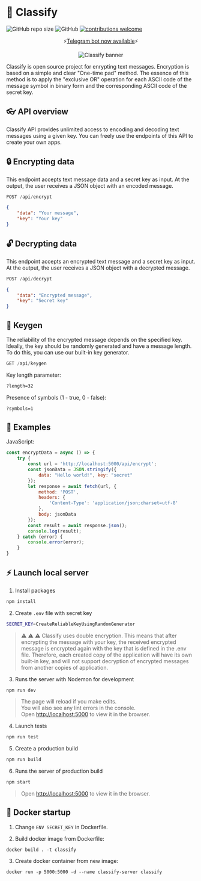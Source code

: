 # :key: Classify

![GitHub repo size](https://img.shields.io/github/repo-size/cheatsnake/classify?color=blue)
![GitHub](https://img.shields.io/github/license/cheatsnake/classify?color=%235DAF83)
[![contributions welcome](https://img.shields.io/badge/contributions-welcome-brightgreen.svg?style=flat)](https://github.com/cheatsnake/classify/issues)

<p align="center">⚡<a href="https://t.me/classify_tgbot">Telegram bot now available</a>⚡</p>

<p align="center"><img src='https://i.ibb.co/VTXmqRy/classify.png' title='Classify banner'/></p>

Classify is open source project for enrypting text messages. Encryption is based on a simple and clear "One-time pad" method. The essence of this method is to apply the "exclusive OR" operation for each ASCII code of the message symbol in binary form and the corresponding ASCII code of the secret key.

## :eyeglasses: API overview

Classify API provides unlimited access to encoding and decoding text messages using a given key. You can freely use the endpoints of this API to create your own apps.

## :lock: Encrypting data

This endpoint accepts text message data and a secret key as input. At the output, the user receives a JSON object with an encoded message.

```rs
POST /api/encrypt
```

```json
{
    "data": "Your message",
    "key": "Your key"
}
```

## :unlock: Decrypting data

This endpoint accepts an encrypted text message and a secret key as input. At the output, the user receives a JSON object with a decrypted message.

```rs
POST /api/decrypt
```

```json
{
    "data": "Encrypted message",
    "key": "Secret key"
}
```

## :key: Keygen

The reliability of the encrypted message depends on the specified key. Ideally, the key should be randomly generated and have a message length. To do this, you can use our built-in key generator.

```rs
GET /api/keygen
```

Key length parameter:

```sh
?length=32
```

Presence of symbols (1 - true, 0 - false):

```sh
?symbols=1
```

## :dart: Examples

JavaScript:

```js
const encryptData = async () => {
    try {
        const url = 'http://localhost:5000/api/encrypt';
        const jsonData = JSON.stringify({
            data: "Hello world!", key: "secret"
        });
        let response = await fetch(url, {
            method: 'POST',
            headers: {
                'Content-Type': 'application/json;charset=utf-8'
            },
            body: jsonData
        });
        const result = await response.json();
        console.log(result);
    } catch (error) {
        console.error(error);
    }
}
```

## :zap: Launch local server

1. Install packages

```sh
npm install
```

2. Create `.env` file with secret key

```sh
SECRET_KEY=CreateReliableKeyUsingRandomGenerator
```

> :warning: :warning: :warning: Classify uses double encryption. This means that after encrypting the message with your key, the received encrypted message is encrypted again with the key that is defined in the .env file. Therefore, each created copy of the application will have its own built-in key, and will not support decryption of encrypted messages from another copies of application.

3. Runs the server with Nodemon for development

```sh
npm run dev
```

> The page will reload if you make edits.\
> You will also see any lint errors in the console.\
> Open [http://localhost:5000](http://localhost:5000) to view it in the browser.

4. Launch tests

```sh
npm run test
```

5. Create a production build

```sh
npm run build
```

6. Runs the server of production build

```sh
npm start
```

> Open [http://localhost:5000](http://localhost:5000) to view it in the browser.

## :whale: Docker startup

1. Change `ENV SECRET_KEY` in Dockerfile.

2. Build docker image from Dockerfile:

```
docker build . -t classify
```

3. Create docker container from new image:

```
docker run -p 5000:5000 -d --name classify-server classify
```
